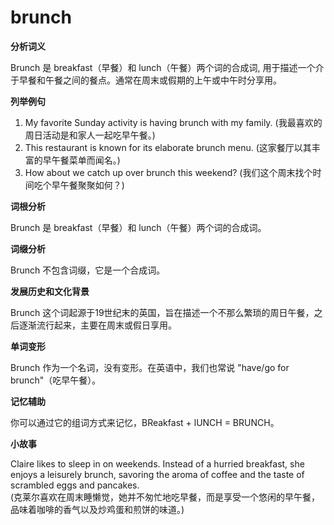 # brunch

**分析词义**

  

Brunch 是 breakfast（早餐）和 lunch（午餐）两个词的合成词, 用于描述一个介于早餐和午餐之间的餐点。通常在周末或假期的上午或中午时分享用。

  

**列举例句**

  

1.  My favorite Sunday activity is having brunch with my family. (我最喜欢的周日活动是和家人一起吃早午餐。)
2.  This restaurant is known for its elaborate brunch menu. (这家餐厅以其丰富的早午餐菜单而闻名。)
3.  How about we catch up over brunch this weekend? (我们这个周末找个时间吃个早午餐聚聚如何？)

  

**词根分析**

  

Brunch 是 breakfast（早餐）和 lunch（午餐）两个词的合成词。

  

**词缀分析**

  

Brunch 不包含词缀，它是一个合成词。

  

**发展历史和文化背景**

  

Brunch 这个词起源于19世纪末的英国，旨在描述一个不那么繁琐的周日午餐，之后逐渐流行起来，主要在周末或假日享用。

  

**单词变形**

  

Brunch 作为一个名词，没有变形。在英语中，我们也常说 "have/go for brunch"（吃早午餐）。

  

**记忆辅助**

  

你可以通过它的组词方式来记忆，BReakfast + lUNCH = BRUNCH。

  

**小故事**

  

Claire likes to sleep in on weekends. Instead of a hurried breakfast, she enjoys a leisurely brunch, savoring the aroma of coffee and the taste of scrambled eggs and pancakes.  
(克莱尔喜欢在周末睡懒觉，她并不匆忙地吃早餐，而是享受一个悠闲的早午餐，品味着咖啡的香气以及炒鸡蛋和煎饼的味道。)
